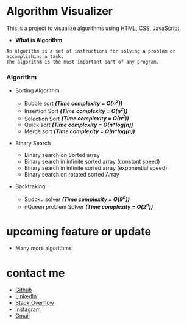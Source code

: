 # Algorithm Visualizer
This is a project to visualize algorithms using HTML, CSS, JavaScript.
- **What is Algorithm**  
```
An algorithm is a set of instructions for solving a problem or accomplishing a task.
The algorithm is the most important part of any program.
```

### Algorithm
- Sorting Algorithm
  - Bubble sort ___(Time complexity = О(n<sup>2</sup>))___
  - Insertion Sort ___(Time complexity = О(n<sup>2</sup>))___
  - Selection Sort ___(Time complexity = О(n<sup>2</sup>))___
  - Quick sort ___(Time complexity = О(n*log(n))___
  - Merge sort ___(Time complexity = О(n*log(n))___

- Binary Search
  - Binary search on Sorted array
  - Binary search in infinite sorted array (constant speed)
  - Binary search in infinite sorted array (exponential speed)
  - Binary search on rotated sorted Array

- Backtraking
  - Sudoku solver ___(Time complexity = О(9<sup>n</sup>))___
  - nQueen problem Solver ___(Time complexity = О(2<sup>n</sup>))___

# upcoming feature or update
- Many more algorithms

# contact me
- [Github](https://github.com/ankitjha2603)
- [LinkedIn](https://linkedin.com/in/ankitjha2603)
- [Stack Overflow](https://stackoverflow.com/users/17047946/ankit-kumar-jha)
- [Instagram](https://www.instagram.com/kumarjha2603)
- <a href = "mailto: ankitjha2603@gmail.com">Gmail</a>
